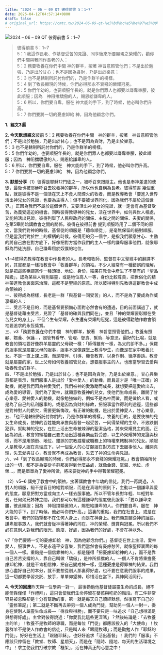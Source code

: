 ```yaml
---
title: "2024 – 06 – 09 QT 彼得前書 5：1~7"
date: 2025-04-12T04:57:14+0800
draft: false
# original_url: https://cmtc.tw/2024-06-09-qt-%e5%bd%bc%e5%be%97%e5%89%8d%e6%9b%b8-5%ef%bc%9a17
---
```


![2024 – 06 – 09 QT 彼得前書 5：1\~7](/images/qt.jpg  "2024 – 06 – 09 QT 彼得前書 5：1\~7")

> 彼得前書 5：1\~7  
> 5：1 我這作長老、作基督受苦的見證、同享後來所要顯現之榮耀的，勸你們中間與我同作長老的人：  
> 5：2 務要牧養在你們中間 神的群羊，按著 神旨意照管他們；不是出於勉強，乃是出於甘心；也不是因為貪財，乃是出於樂意；  
> 5：3 也不是轄制所託付你們的，乃是作群羊的榜樣。  
> 5：4 到了牧長顯現的時候，你們必得那永不衰殘的榮耀冠冕。  
> 5：5 你們年幼的，也要順服年長的。就是你們眾人也都要以謙卑束腰，彼此順服；因為　神阻擋驕傲的人，賜恩給謙卑的人。  
> 5：6 所以，你們要自卑，服在 神大能的手下，到了時候，他必叫你們升高。  
> 5：7 你們要將一切的憂慮卸給 神，因為他顧念你們。

**1.  經文3遍**

**2. 今天默想經文**彼前 5：2 務要牧養在你們中間　神的群羊，按著　神旨意照管他們；不是出於勉強，乃是出於甘心；也不是因為貪財，乃是出於樂意。  
5：3 也不是轄制所託付你們的，乃是作群羊的榜樣。  
5：5 你們年幼的，也要順服年長的。就是你們眾人也都要以謙卑束腰，彼此順服；因為　神阻擋驕傲的人，賜恩給謙卑的人。  
5：6 所以，你們要自卑，服在　神大能的手下，到了時候，他必叫你們升高。  
5：7 你們要將一切的憂慮卸給　神，因為他顧念你們。

**3. 默想分享**（1）彼得是耶穌12門徒之一，被呼召來跟隨主。他也是奉神差遣的使徒，最後也被耶穌呼召去牧養神的群羊，所以他也自稱為長老。彼得前書 幾個重點，就是彼得不是一個活在天上不食人間煙火的牧者，而是教導教會「要進入世界活出神兒女的見證，也要為主得人；但不要被世界同化，因為我們不屬於這個世界。」正因為我們不屬於這個世界，又要活出神兒女的見證，就一定會有為基督受苦，為義受逼迫的機會。同時彼得教導神的兒女，活在世界中，如何與世人相處，又能夠活出見證。彼得列舉了人民與政府的關係、主僕之間的關係、夫妻的關係，在第5章開始講教會之間的關係。彼得在彼得前書 提到順服時用了二個不同的原文，當我們對神的時候，基督徒的順服是「聽命順從」，是毫無保留的絕對順服。但是當我們對於世上的權柄的時候，彼得用的另一個字，是指我們願意甘心、主動的將自己放在對方底下，好像把對方當作我們的主人一樣的謙卑服事他們，就像耶穌為門徒洗腳，自己謙卑屈於奴僕的地位。

v1\~4彼得先教導在教會中作長老的人。長老和牧師、監督在中文聖經中的翻譯不同，其實都是一樣指教會中「牧養群羊」的領袖。不少人經常有一種錯誤的理解，就是把這些稱謂當作一種頭銜、地位、身份，結果在教會中產生了不當有的「聖品階級」，認為某些人特別屬靈，或是地位高人一等，身份比較尊貴，把世俗化的精神帶進教會裏面來治理，這都不是聖經的原意。所以彼得特別先教導這群教會中成為領袖的：  
一、彼得成為榜樣，長老是一群「與基督一同受苦」的人，而不是為了要成為作威享福的人；  
二、受苦不是目的，而是基督要預備心面對必然會有的遭遇，目的前面講過了，就是基督徒藉由受苦，見證了「基督的確與我們同在」，並且「神的榮耀要彰顯在受苦兒女的身上」，不但今生有榮耀，永生還有榮耀的冠冕，這是彼得勸勉作教會領袖要追求的永恆獎賞。  
三、v3「務要牧養在你們中間　神的群羊，按著　神旨意照管他們。」牧養有照顧、餵養、保護…，照管有看守、管理、督責、幫助…等意思。最好的比喻，就是教會的領袖要好像群羊屬靈的父母親一樣：「師傅雖有一樣，為父的卻不多。」保羅的服事就是屬靈父母的服事，服事不是像課堂上教導學生，而像是在家中教養兒女。不是一直上課上課，而是陪伴、引導、機會教育、以身作則、循序善誘。教會就是屬靈的家，世上父母如何牧養照管兒女，想要服事主的人，也應當學習去愛與牧養教會的群羊。  
四、「不是出於勉強，乃是出於甘心；也不是因為貪財，乃是出於樂意。」甘心與樂意都是表示，我們服事人是出於「愛神愛人」的動機，而且這才是「唯一正確」的動機，就是我們因為神愛我們，我們被神的愛激勵而成長，就想要把這愛給出去，成為愛的導管，我們為了愛神，就願意牧養神的兒女，使他們生命成長。離開了甘心樂意、愛神愛人的動機，就像勉強做的，例如不是為神而做，而是做給人看，或是為了自己的私利服事的，或是因為貪財的緣故，把服事當作得利的途徑，這些都是對神對人的虧欠，需要更新悔改，有正確的動機，是出於愛神愛人，甘心樂意。  
五、「也不是轄制所託付你們的，乃是作群羊的榜樣。」牧養的目的，是要使神的兒女生命成長，使神的百姓能夠承擔與基督一起受苦，一同得榮耀的生命，不致跌倒犯罪。幫助神的兒女，在世上活出生命被煉淨的聖潔品格，將來榮耀見主的面。正因為如此，教會的領袖自己要先活出這種喜樂面對受苦，以生命榮耀神的見證與榜樣，而不是用頭銜、地位、錯誤的宗教威權或職務上的特權來轄制神的兒女。順服人是教導人服在真理底下，以一個愛人的心甘願服在對方底下去服事他人。離開真理，失去愛與甘心，教會就不再成為教會，失去了神的生命與見證。  
六、v4「到了牧長顯現的時候，你們必得那永不衰殘的榮耀冠冕。」教會領袖所付出的一切，都不是為要從羊群那裏得到什麼益處，就像金錢、掌聲、地位、虛榮…，而是單單為了愛神所做，將來要從神的手中得著榮耀冠冕。

（2）v5\~6 講完了教會中的領袖，接著講教會中年幼的信徒。我們一再說過，人對人的順服，絕不是盲目的絕對順服，而是在真理的原則下，主動以一個謙卑與愛的態度，願意把對方當成向主人一樣去服事他。所以不管年長對年輕、年輕對年長，任何弟兄姊妹之間，我們都可以有這種謙卑的態度彼此服事：「要以謙卑束腰，彼此順服；因為　神阻擋驕傲的人，賜恩給謙卑的人。你們要自卑，服在　神大能的手下，到了時候，他必叫你們升高。」這裏的重點，我們在社會上，或是在教會中，我們的指望都不在任何人身上，而是在神身上。我們願意聽從神的話語，謙卑服事眾人，我們就會從神得著神的同在、神的榮耀、獎賞與冠冕。所以我們不必在意別人對我們的眼光、態度、好處，因為我們的好處，不會在神以外。

v7「你們要將一切的憂慮卸給　神，因為他顧念你們。」基督徒在世上生活，愛神愛人，服事世人，不是永遠平安喜樂，我們當然會有憂慮愁苦，就像聖經裏面的每一個人一樣。重點是一個信靠神的人，都是懂得「把憂慮卸給神的人」，而不是靠自己苦苦支撐的人，靠自己叫做「驕傲」，是神所抵擋的人。一個人不肯將重擔憂慮卸給神，就是不肯相信神，把自己變成神一樣，這種憂慮是得罪神的結果。我們忠心盡好自己的本分，就不要想從別人那裏得好處，也不要在意我們服事的成果，這一切都要學習交託、放手，單單仰望神，珍惜活在當下，與神同活同行。

**4. 今天的回應**昨天與一位學弟一對一，最後勸勉他基督徒屬靈生命的成長，絕不能倚靠僅僅「作禮拜」，這只會使我們生命停留在嬰孩與吃奶的階段。有二件非常容易被忽略卻是十分有幫助的事，第一就是每天自己讀經默想，然後寫下自己的「靈修筆記」；第二就是不斷再去帶另一個人成為門徒，幫助另一個人一對一，委身在使別人屬靈生命成長—「得救與得勝」，而不要只是一味追求「自己想得滿足與想得好處」。主曾對彼得說過：「你愛我比這些更深嗎」？然後結論是：「去牧養主的羊」！牧養不是牧師的專職，而是每位「門徒」都應該投入的「大使命」！牧養群羊不是使人作教會的信徒，只是叫人來「跟隨牧師」；而是勸勉人作「耶穌的門徒」，好好在生活上「跟随耶穌」，也好好追求「活出基督」！我們的「服事」不應該只停留在「教堂、牧師、星期天」，而是在「隨時、隨地、每天的生活環境之中」！求主使我們打破宗教「框架」，活在神真正的心意之中！